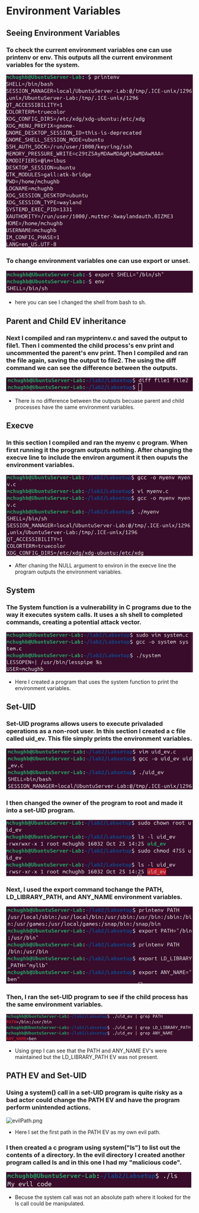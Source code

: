 # Environment Variables

## Seeing Environment Variables

### To check the current environment variables one can use printenv or env. This outputs all the current environment variables for the system.
![printenv](../images/printenv.png)

### To change environment variables one can use export or unset. 
![export.png](../images/export.png)

- here you can see I changed the shell from bash to sh.

## Parent and Child EV inheritance 

### Next I compiled and ran myprintenv.c and saved the output to file1. Then I commented the child process's env print and uncommented the parent's env print. Then I compiled and ran the file again, saving the output to file2. The using the diff command we can see the difference between the outputs.
![parent_child.png](../images/parent_child.png)

- There is no difference between the outputs becuase parent and child processes have the same environment variables.

## Execve

### In this section I compiled and ran the myenv c program. When first running it the program outputs nothing. After changing the execve line to include the environ argument it then ouputs the environment variables.
![execve.png](../images/execve.png)

- After chaning the NULL argument to environ in the execve line the program outputs the environment variables.

## System

### The System function is a vulnerability in C programs due to the way it executes system calls. It uses a sh shell to completed commands,  creating a potential attack vector. 
![system.c](../images/system.png)

- Here I created a program that uses the system function to print the environment variables. 

## Set-UID

### Set-UID programs allows users to execute privaladed operations as a non-root user. In this section I created a c file called uid_ev. This file simply prints the environment variables.
![uid.png](../images/uid.png)

### I then changed the owner of the program to root and made it into a set-UID program.
![chown_root.png](../images/chown_root.png)

### Next, I used the export command tochange the PATH, LD_LIBRARY_PATH, and ANY_NAME environment variables.
![export_names.png](../images/export_names.png)

### Then, I ran the set-UID program to see if the child process has the same environment variables.
![checkEV.png](../images/checkEV.png)

- Using grep I can see that the PATH and ANY_NAME EV's were maintained but the LD_LIBRARY_PATH EV was not present.

## PATH EV and Set-UID

### Using a system() call in a set-UID program is quite risky as a bad actor could change the PATH EV and have the program perform unintended actions.
![evilPath.png](../images/evilPath.png)

- Here I set the first path in the PATH EV as my own evil path.

### I then created a c program using system("ls") to list out the contents of a directory. In the evil directory I created another program called ls and in this one I had my "malicious code". 
![evil_ls.png](../images/evil_ls.png)

- Becuse the system call was not an absolute path where it looked for the ls call could be manipulated. 